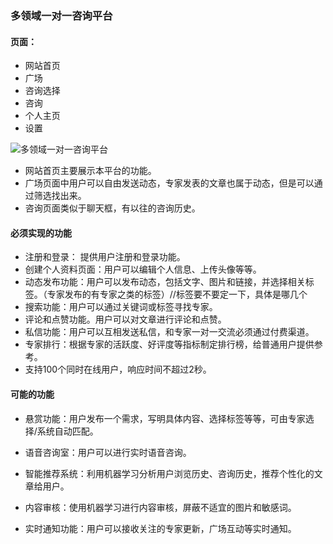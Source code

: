 ### 多领域一对一咨询平台

#### 页面：

- 网站首页
- 广场
- 咨询选择
- 咨询
- 个人主页
- 设置



![多领域一对一咨询平台](C:\Users\20478\Desktop\esc\2024spring\软件工程原理与实践\多领域一对一咨询平台.png)





- 网站首页主要展示本平台的功能。
- 广场页面中用户可以自由发送动态，专家发表的文章也属于动态，但是可以通过筛选找出来。
- 咨询页面类似于聊天框，有以往的咨询历史。



#### 必须实现的功能

- 注册和登录： 提供用户注册和登录功能。
- 创建个人资料页面：用户可以编辑个人信息、上传头像等等。
- 动态发布功能：用户可以发布动态，包括文字、图片和链接，并选择相关标签。（专家发布的有专家之类的标签）//标签要不要定一下，具体是哪几个
- 搜索功能：用户可以通过关键词或标签寻找专家。
- 评论和点赞功能。用户可以对文章进行评论和点赞。
- 私信功能：用户可以互相发送私信，和专家一对一交流必须通过付费渠道。
- 专家排行：根据专家的活跃度、好评度等指标制定排行榜，给普通用户提供参考。
- 支持100个同时在线用户，响应时间不超过2秒。



#### 可能的功能

- 悬赏功能：用户发布一个需求，写明具体内容、选择标签等等，可由专家选择/系统自动匹配。

- 语音咨询室：用户可以进行实时语音咨询。
- 智能推荐系统：利用机器学习分析用户浏览历史、咨询历史，推荐个性化的文章给用户。
- 内容审核：使用机器学习进行内容审核，屏蔽不适宜的图片和敏感词。
- 实时通知功能：用户可以接收关注的专家更新，广场互动等实时通知。
